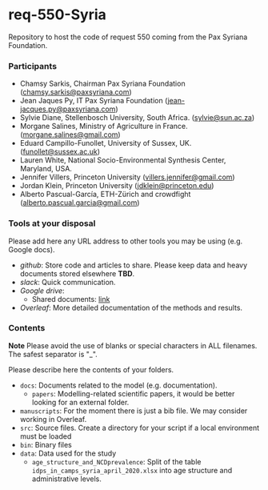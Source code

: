 # req-550-Syria
Repository to host the code of request 550 coming from the Pax Syriana Foundation.

### Participants

* Chamsy Sarkis, Chairman Pax Syriana Foundation (chamsy.sarkis@paxsyriana.com)
* Jean Jaques Py, IT Pax Syriana Foundation (jean-jacques.py@paxsyriana.com)
* Sylvie Diane, Stellenbosch University, South Africa. (sylvie@sun.ac.za)
* Morgane Salines, Ministry of Agriculture in France. (morgane.salines@gmail.com)
* Eduard Campillo-Funollet, University of Sussex, UK. (funollet@sussex.ac.uk)
* Lauren White,	National Socio-Environmental Synthesis Center, Maryland, USA.
* Jennifer Villers, Princeton University (villers.jennifer@gmail.com)
* Jordan Klein, Princeton University (jdklein@princeton.edu)
* Alberto Pascual-García, ETH-Zürich and crowdfight (alberto.pascual.garcia@gmail.com)

### Tools at your disposal

Please add here any URL address to other tools you may be using (e.g. Google docs). 

* _github_: Store code and articles to share. Please keep data and heavy documents stored elsewhere **TBD**.
* _slack_: Quick communication.
* _Google drive_:
     * Shared documents: [link](https://drive.google.com/drive/folders/1aIYpuSEaXgdNS8Z-7KTMhpNNWWzQqvg4)
* _Overleaf_: More detailed documentation of the methods and results.

### Contents

**Note** Please avoid the use of blanks or special characters in ALL filenames. The safest separator is "_".

Please describe here the contents of your folders.

* `docs`: Documents related to the model (e.g. documentation).
    * `papers`: Modelling-related scientific papers, it would be better looking for an external folder.
* `manuscripts`: For the moment  there is just a bib file. We may consider working in Overleaf.
* `src`: Source files. Create a directory for your script if a local environment must be loaded
* `bin`: Binary files
* `data`: Data used for the study
    * `age_structure_and_NCDprevalence`: Split of the table `idps_in_camps_syria_april_2020.xlsx` into age structure and administrative levels.
